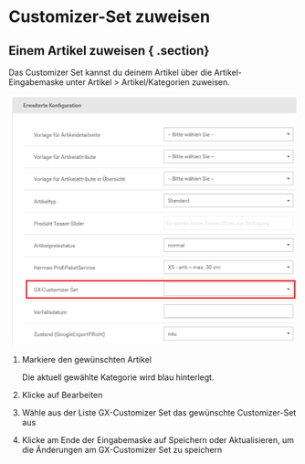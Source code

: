 # Customizer-Set zuweisen 

## Einem Artikel zuweisen { .section}

Das Customizer Set kannst du deinem Artikel über die Artikel-Eingabemaske unter Artikel \> Artikel/Kategorien zuweisen.

![](Bilder/Abb095_GXCustomizerSetZuweisenArtikel.png "GX-Customizer Set zuweisen (Artikel)")

1.  Markiere den gewünschten Artikel

    Die aktuell gewählte Kategorie wird blau hinterlegt.

2.  Klicke auf Bearbeiten
3.  Wähle aus der Liste GX-Customizer Set das gewünschte Customizer-Set aus
4.  Klicke am Ende der Eingabemaske auf Speichern oder Aktualisieren, um die Änderungen am GX-Customizer Set zu speichern



